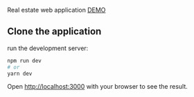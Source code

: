Real estate web application [DEMO](https://hectare-choice-beta.vercel.app/) 


## Clone the application 

run the development server:

```bash
npm run dev
# or
yarn dev
```

Open [http://localhost:3000](http://localhost:3000) with your browser to see the result.


